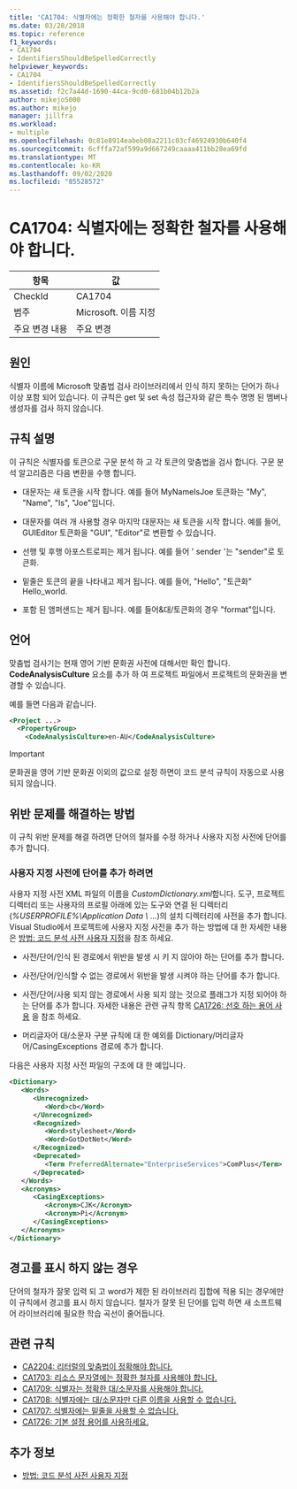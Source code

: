 ```yaml
---
title: 'CA1704: 식별자에는 정확한 철자를 사용해야 합니다.'
ms.date: 03/28/2018
ms.topic: reference
f1_keywords:
- CA1704
- IdentifiersShouldBeSpelledCorrectly
helpviewer_keywords:
- CA1704
- IdentifiersShouldBeSpelledCorrectly
ms.assetid: f2c7a44d-1690-44ca-9cd0-681b04b12b2a
author: mikejo5000
ms.author: mikejo
manager: jillfra
ms.workload:
- multiple
ms.openlocfilehash: 0c81e8914eabeb08a2211c03cf46924930b640f4
ms.sourcegitcommit: 6cfffa72af599a9d667249caaaa411bb28ea69fd
ms.translationtype: MT
ms.contentlocale: ko-KR
ms.lasthandoff: 09/02/2020
ms.locfileid: "85528572"
---
```

# <a name="ca1704-identifiers-should-be-spelled-correctly"></a>CA1704: 식별자에는 정확한 철자를 사용해야 합니다.

|항목|값|
|-|-|
|CheckId|CA1704|
|범주|Microsoft. 이름 지정|
|주요 변경 내용|주요 변경|

## <a name="cause"></a>원인

식별자 이름에 Microsoft 맞춤법 검사 라이브러리에서 인식 하지 못하는 단어가 하나 이상 포함 되어 있습니다. 이 규칙은 get 및 set 속성 접근자와 같은 특수 명명 된 멤버나 생성자를 검사 하지 않습니다.

## <a name="rule-description"></a>규칙 설명

이 규칙은 식별자를 토큰으로 구문 분석 하 고 각 토큰의 맞춤법을 검사 합니다. 구문 분석 알고리즘은 다음 변환을 수행 합니다.

- 대문자는 새 토큰을 시작 합니다. 예를 들어 MyNameIsJoe 토큰화는 "My", "Name", "Is", "Joe"입니다.

- 대문자를 여러 개 사용할 경우 마지막 대문자는 새 토큰을 시작 합니다. 예를 들어, GUIEditor 토큰화을 "GUI", "Editor"로 변환할 수 있습니다.

- 선행 및 후행 아포스트로피는 제거 됩니다. 예를 들어 ' sender '는 "sender"로 토큰화.

- 밑줄은 토큰의 끝을 나타내고 제거 됩니다. 예를 들어, "Hello", "토큰화" Hello_world.

- 포함 된 앰퍼샌드는 제거 됩니다. 예를 들어&대/토큰화의 경우 "format"입니다.

## <a name="language"></a>언어

맞춤법 검사기는 현재 영어 기반 문화권 사전에 대해서만 확인 합니다. **CodeAnalysisCulture** 요소를 추가 하 여 프로젝트 파일에서 프로젝트의 문화권을 변경할 수 있습니다.

예를 들면 다음과 같습니다.

```xml
<Project ...>
  <PropertyGroup>
    <CodeAnalysisCulture>en-AU</CodeAnalysisCulture>
```

> [!IMPORTANT]
> 문화권을 영어 기반 문화권 이외의 값으로 설정 하면이 코드 분석 규칙이 자동으로 사용 되지 않습니다.

## <a name="how-to-fix-violations"></a>위반 문제를 해결하는 방법

이 규칙 위반 문제를 해결 하려면 단어의 철자를 수정 하거나 사용자 지정 사전에 단어를 추가 합니다.

### <a name="to-add-words-to-a-custom-dictionary"></a>사용자 지정 사전에 단어를 추가 하려면

사용자 지정 사전 XML 파일의 이름을 *CustomDictionary.xml*합니다. 도구, 프로젝트 디렉터리 또는 사용자의 프로필 아래에 있는 도구와 연결 된 디렉터리 (*%USERPROFILE%\Application Data \\ ...*)의 설치 디렉터리에 사전을 추가 합니다. Visual Studio에서 프로젝트에 사용자 지정 사전을 추가 하는 방법에 대 한 자세한 내용은 [방법: 코드 분석 사전 사용자 지정](../code-quality/how-to-customize-the-code-analysis-dictionary.md)을 참조 하세요.

- 사전/단어/인식 된 경로에서 위반을 발생 시 키 지 않아야 하는 단어를 추가 합니다.

- 사전/단어/인식할 수 없는 경로에서 위반을 발생 시켜야 하는 단어를 추가 합니다.

- 사전/단어/사용 되지 않는 경로에서 사용 되지 않는 것으로 플래그가 지정 되어야 하는 단어를 추가 합니다. 자세한 내용은 관련 규칙 항목 [CA1726: 선호 하는 용어 사용](../code-quality/ca1726.md) 을 참조 하세요.

- 머리글자어 대/소문자 구분 규칙에 대 한 예외를 Dictionary/머리글자어/CasingExceptions 경로에 추가 합니다.

다음은 사용자 지정 사전 파일의 구조에 대 한 예입니다.

```xml
<Dictionary>
   <Words>
      <Unrecognized>
         <Word>cb</Word>
      </Unrecognized>
      <Recognized>
         <Word>stylesheet</Word>
         <Word>GotDotNet</Word>
      </Recognized>
      <Deprecated>
         <Term PreferredAlternate="EnterpriseServices">ComPlus</Term>
      </Deprecated>
   </Words>
   <Acronyms>
      <CasingExceptions>
         <Acronym>CJK</Acronym>
         <Acronym>Pi</Acronym>
      </CasingExceptions>
   </Acronyms>
</Dictionary>
```

## <a name="when-to-suppress-warnings"></a>경고를 표시 하지 않는 경우

단어의 철자가 잘못 입력 되 고 word가 제한 된 라이브러리 집합에 적용 되는 경우에만이 규칙에서 경고를 표시 하지 않습니다. 철자가 잘못 된 단어를 입력 하면 새 소프트웨어 라이브러리에 필요한 학습 곡선이 줄어듭니다.

## <a name="related-rules"></a>관련 규칙

- [CA2204: 리터럴의 맞춤법이 정확해야 합니다.](../code-quality/ca2204.md)
- [CA1703: 리소스 문자열에는 정확한 철자를 사용해야 합니다.](../code-quality/ca1703.md)
- [CA1709: 식별자는 정확한 대/소문자를 사용해야 합니다.](../code-quality/ca1709.md)
- [CA1708: 식별자에는 대/소문자만 다른 이름을 사용할 수 없습니다.](../code-quality/ca1708.md)
- [CA1707: 식별자에는 밑줄을 사용할 수 없습니다.](../code-quality/ca1707.md)
- [CA1726: 기본 설정 용어를 사용하세요.](../code-quality/ca1726.md)

## <a name="see-also"></a>추가 정보

- [방법: 코드 분석 사전 사용자 지정](../code-quality/how-to-customize-the-code-analysis-dictionary.md)
